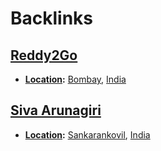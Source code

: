 
# Backlinks
## [Reddy2Go](<Reddy2Go.md>)
- **[Location](<Location.md>):** [Bombay](<Bombay.md>), [India](<India.md>)

## [Siva Arunagiri](<Siva Arunagiri.md>)
- **[Location](<Location.md>):** [Sankarankovil](<Sankarankovil.md>), [India](<India.md>)

